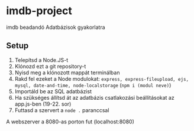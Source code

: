 # imdb-project
imdb beadandó Adatbázisok gyakorlatra

## Setup
 1. Telepítsd a Node.JS-t
 2. Klónozd ezt a git repository-t
 3. Nyisd meg a klónozott mappát terminálban
 4. Rakd fel ezeket a Node modulokat: `express, express-fileupload, ejs, mysql, date-and-time, node-localstorage` (`npm i (modul neve)`)
 5. Importáld be az SQL adatbázist
 6. Ha szükséges állítsd át az adatbázis csatlakozási beállításokat az app.js-ben (19-22. sor)
 7. Futtasd a szervert a `node .` paranccsal

A webszerver a 8080-as porton fut (localhost:8080)
